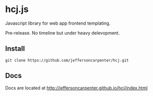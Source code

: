 # hcj.js #

Javascript library for web app frontend templating.

Pre-release.  No timeline but under heavy delevopment.

## Install ##

`git clone https://github.com/jeffersoncarpenter/hcj.git`

## Docs ##

Docs are located at http://jeffersoncarpenter.github.io/hcj/index.html